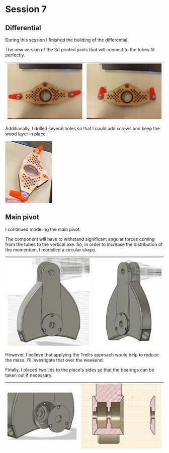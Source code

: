 # Session 7

## Differential

During this session I finished the building of the differential.

The new version of the 3d printed joints that will connect to the tubes fit perfectly.

|![img](../../Documentation/Images/differential_built_3.jpg)|![img](../../Documentation/Images/differential_built_4.jpg)|
|:---:|:---:|

Additionally, I drilled several holes so that I could add screws and keep the wood layer in place.

![img](../../Documentation/Images/differential_built_5.jpg)

## Main pivot

I continued modeling the main pivot.  

The component will have to withstand significant angular forces coming from the tubes to the vertical axe. So, in order to increase the distribution of the momentum, I modelled a circular shape.

|![img](../../Documentation/Images/main_pivot_5.png)|![img](../../Documentation/Images/main_pivot_6.png)|
|:---:|:---:|

However, I believe that applying the Trellis approach would help to reduce the mass. I'll investigate that over the weekend.  

Finally, I placed two lids to the piece's sides so that the bearings can be taken out if necessary.  

|![img](../../Documentation/Images/main_pivot_7.png)|![img](../../Documentation/Images/main_pivot_8.png)|
|:---:|:---:|
